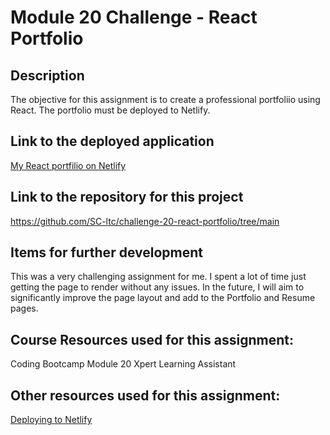 # Module 20 Challenge - React Portfolio

## Description

The objective for this assignment is to create a professional portfoliio using React. The portfolio must be deployed to Netlify.

## Link to the deployed application

[My React portfilio on Netlify](https://sc-reactportfolio-e76b9d.netlify.app/)

## Link to the repository for this project

https://github.com/SC-ltc/challenge-20-react-portfolio/tree/main

## Items for further development

This was a very challenging assignment for me. I spent a lot of time just getting the page to render without any issues. In the future, I will aim to significantly improve the page layout and add to the Portfolio and Resume pages.


## Course Resources used for this assignment:
Coding Bootcamp Module 20
Xpert Learning Assistant

## Other resources used for this assignment:

[Deploying to Netlify](https://vite.dev/guide/static-deploy.html#netlify)
